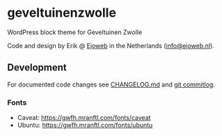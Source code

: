 # geveltuinenzwolle
WordPress block theme for Geveltuinen Zwolle

Code and design by Erik @ [Ejoweb](https://ejoweb.nl) in the Netherlands (<info@ejoweb.nl>).

## Development

For documented code changes see [CHANGELOG.md](./CHANGELOG.md) and [git commitlog](https://github.com/ejoweb/geveltuinenzwolle/commits/main).

### Fonts

- Caveat: https://gwfh.mranftl.com/fonts/caveat
- Ubuntu: https://gwfh.mranftl.com/fonts/ubuntu
